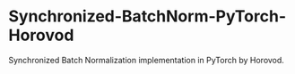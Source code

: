 # Synchronized-BatchNorm-PyTorch-Horovod
Synchronized Batch Normalization implementation in PyTorch by Horovod.
